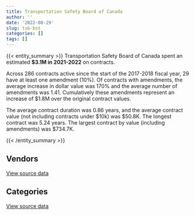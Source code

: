 ```yaml
---
title: Transportation Safety Board of Canada
author: ''
date: '2022-08-29'
slug: tsb-bst
categories: []
tags: []
---
```


<script src="/rmarkdown-libs/htmlwidgets/htmlwidgets.js"></script>
<link href="/rmarkdown-libs/datatables-css/datatables-crosstalk.css" rel="stylesheet" />
<script src="/rmarkdown-libs/datatables-binding/datatables.js"></script>
<script src="/rmarkdown-libs/jquery/jquery-3.6.0.min.js"></script>
<link href="/rmarkdown-libs/dt-core-bootstrap/css/dataTables.bootstrap.min.css" rel="stylesheet" />
<link href="/rmarkdown-libs/dt-core-bootstrap/css/dataTables.bootstrap.extra.css" rel="stylesheet" />
<script src="/rmarkdown-libs/dt-core-bootstrap/js/jquery.dataTables.min.js"></script>
<script src="/rmarkdown-libs/dt-core-bootstrap/js/dataTables.bootstrap.min.js"></script>
<link href="/rmarkdown-libs/crosstalk/css/crosstalk.min.css" rel="stylesheet" />
<script src="/rmarkdown-libs/crosstalk/js/crosstalk.min.js"></script>
<script src="/rmarkdown-libs/htmlwidgets/htmlwidgets.js"></script>
<link href="/rmarkdown-libs/datatables-css/datatables-crosstalk.css" rel="stylesheet" />
<script src="/rmarkdown-libs/datatables-binding/datatables.js"></script>
<script src="/rmarkdown-libs/jquery/jquery-3.6.0.min.js"></script>
<link href="/rmarkdown-libs/dt-core-bootstrap/css/dataTables.bootstrap.min.css" rel="stylesheet" />
<link href="/rmarkdown-libs/dt-core-bootstrap/css/dataTables.bootstrap.extra.css" rel="stylesheet" />
<script src="/rmarkdown-libs/dt-core-bootstrap/js/jquery.dataTables.min.js"></script>
<script src="/rmarkdown-libs/dt-core-bootstrap/js/dataTables.bootstrap.min.js"></script>
<link href="/rmarkdown-libs/crosstalk/css/crosstalk.min.css" rel="stylesheet" />
<script src="/rmarkdown-libs/crosstalk/js/crosstalk.min.js"></script>

{{< entity_summary >}}
Transportation Safety Board of Canada spent an estimated **\$3.1M in 2021-2022** on contracts.

Across 286 contracts active since the start of the 2017-2018 fiscal year, 29 have at least one amendment (10%). Of contracts with amendments, the average increase in dollar value was 170% and the average number of amendments was 1.41. Cumulatively these amendments represent an increase of \$1.8M over the original contract values.

The average contract duration was 0.86 years, and the average contract value (not including contracts under \$10k) was \$50.8K. The longest contract was 5.24 years. The largest contract by value (including amendments) was \$734.7K.

{{< /entity_summary >}}

## Vendors

<div id="htmlwidget-1" style="width:100%;height:auto;" class="datatables html-widget"></div>
<script type="application/json" data-for="htmlwidget-1">{"x":{"style":"bootstrap","filter":"none","vertical":false,"data":[["<a href=\"/vendors/altis_human_resources/\">ALTIS HUMAN RESOURCES<\/a>","<a href=\"/vendors/applied_electonics/\">APPLIED ELECTONICS<\/a>","<a href=\"/vendors/asokan_business_interiors/\">ASOKAN BUSINESS INTERIORS<\/a>","<a href=\"/vendors/bell_canada/\">BELL CANADA<\/a>","<a href=\"/vendors/blackberry/\">BLACKBERRY<\/a>","<a href=\"/vendors/cellebrite/\">CELLEBRITE<\/a>","<a href=\"/vendors/charron_human_resources/\">CHARRON HUMAN RESOURCES<\/a>","<a href=\"/vendors/cnw_group/\">CNW GROUP<\/a>","<a href=\"/vendors/cofomo/\">COFOMO<\/a>","<a href=\"/vendors/compagnie_amplexor_canada/\">COMPAGNIE AMPLEXOR CANADA<\/a>","<a href=\"/vendors/compugen/\">COMPUGEN<\/a>","<a href=\"/vendors/csdc_systems/\">CSDC SYSTEMS<\/a>","<a href=\"/vendors/dell_computer/\">DELL COMPUTER<\/a>","<a href=\"/vendors/donna_cona/\">DONNA CONA<\/a>","<a href=\"/vendors/dynabook_canada/\">DYNABOOK CANADA<\/a>","<a href=\"/vendors/ecole_de_langues_abce/\">ECOLE DE LANGUES ABCE<\/a>","<a href=\"/vendors/excel_human_resources/\">EXCEL HUMAN RESOURCES<\/a>","<a href=\"/vendors/fca_canada/\">FCA CANADA<\/a>","<a href=\"/vendors/flightsafety_canada/\">FLIGHTSAFETY CANADA<\/a>","<a href=\"/vendors/ford_motor_company/\">FORD MOTOR COMPANY<\/a>","<a href=\"/vendors/general_electric_canada/\">GENERAL ELECTRIC CANADA<\/a>","<a href=\"/vendors/grand_toy/\">GRAND TOY<\/a>","<a href=\"/vendors/hitachi_data_systems/\">HITACHI DATA SYSTEMS<\/a>","<a href=\"/vendors/honeywell/\">HONEYWELL<\/a>","<a href=\"/vendors/hypertec/\">HYPERTEC<\/a>","<a href=\"/vendors/integra_networks/\">INTEGRA NETWORKS<\/a>","<a href=\"/vendors/kf_aerospace/\">KF AEROSPACE<\/a>","<a href=\"/vendors/l3harris/\">L3HARRIS<\/a>","<a href=\"/vendors/lionbridge/\">LIONBRIDGE<\/a>","<a href=\"/vendors/maxsys_staffing_and_consulting/\">MAXSYS STAFFING AND CONSULTING<\/a>","<a href=\"/vendors/microsoft_canada/\">MICROSOFT CANADA<\/a>","<a href=\"/vendors/mitsubishi_motor_sales/\">MITSUBISHI MOTOR SALES<\/a>","<a href=\"/vendors/nations_translation_group/\">NATIONS TRANSLATION GROUP<\/a>","<a href=\"/vendors/newfound_recruiting/\">NEWFOUND RECRUITING<\/a>","<a href=\"/vendors/nisha_techonologies/\">NISHA TECHONOLOGIES<\/a>","<a href=\"/vendors/northern_micro/\">NORTHERN MICRO<\/a>","<a href=\"/vendors/nova_networks/\">NOVA NETWORKS<\/a>","<a href=\"/vendors/qmr/\">QMR<\/a>","<a href=\"/vendors/rhea/\">RHEA<\/a>","<a href=\"/vendors/samson_associes/\">SAMSON ASSOCIES<\/a>","<a href=\"/vendors/sas_institute/\">SAS INSTITUTE<\/a>","<a href=\"/vendors/sharp_electronics/\">SHARP ELECTRONICS<\/a>","<a href=\"/vendors/simex_defence/\">SIMEX DEFENCE<\/a>","<a href=\"/vendors/softchoice/\">SOFTCHOICE<\/a>","<a href=\"/vendors/subaru_canada/\">SUBARU CANADA<\/a>","<a href=\"/vendors/toyota/\">TOYOTA<\/a>","<a href=\"/vendors/wpp_group_canada_communications/\">WPP GROUP CANADA COMMUNICATIONS<\/a>","<a href=\"/vendors/zernam_enterprise/\">ZERNAM ENTERPRISE<\/a>"],[51005.96,79608.3,null,null,null,null,18213.97,19775,null,2913.75,null,2510.48,286376.2,43209.95,null,null,null,28106,null,100271.59,18332.45,25901.04,null,null,27854.64,96577.39,null,369.53,28717.52,null,87509.33,null,null,null,57911.29,87403.62,20281.53,24834.6,null,15828.38,10372.66,32896.04,null,null,29544.42,34251.48,null,30459.15],[113180.33,null,24742.76,42625.84,null,null,3291.68,null,94919.09,null,null,null,76858.45,56680.33,null,null,0,null,14952.14,72241.25,100828.45,null,null,null,23342.14,13491.04,18553.5,44907.44,28796.2,20833.25,11914.9,43867.56,null,98717.54,100464.32,null,null,null,null,25792.57,33761.97,39330.74,null,19474.18,58993.97,null,null,null],[76851.55,null,17918.85,null,14394.81,14837.06,null,13560,533472.63,null,34542.87,null,21406.87,182358.42,33419.09,12928.5,null,null,null,null,null,null,75258,51341.03,21796.39,16277,null,16975.69,2911.09,null,50569.05,null,243364.28,null,null,337087.27,null,null,null,null,null,39223.28,38514.92,66219.63,null,null,null,null],[28284.09,null,19890.68,null,2668.95,2977.17,null,null,373730.38,null,13070.28,null,135618.28,276185.98,137429.84,null,39249,null,null,null,null,null,null,null,null,15658.51,null,8430.01,null,null,50569.05,null,59928.47,null,null,null,null,null,39939.85,null,null,33889.09,null,67006.1,null,null,27674.91,null]],"container":"<table class=\"table table-striped table-hover row-border order-column display\">\n  <thead>\n    <tr>\n      <th>Vendor<\/th>\n      <th>2018-2019<\/th>\n      <th>2019-2020<\/th>\n      <th>2020-2021<\/th>\n      <th>2021-2022<\/th>\n    <\/tr>\n  <\/thead>\n<\/table>","options":{"order":[[4,"desc"]],"pageLength":10,"autoWidth":true,"columnDefs":[{"targets":1,"render":"function(data, type, row, meta) {\n    return type !== 'display' ? data : DTWidget.formatCurrency(data, \"$\", 2, 3, \",\", \".\", true, null);\n  }"},{"targets":2,"render":"function(data, type, row, meta) {\n    return type !== 'display' ? data : DTWidget.formatCurrency(data, \"$\", 2, 3, \",\", \".\", true, null);\n  }"},{"targets":3,"render":"function(data, type, row, meta) {\n    return type !== 'display' ? data : DTWidget.formatCurrency(data, \"$\", 2, 3, \",\", \".\", true, null);\n  }"},{"targets":4,"render":"function(data, type, row, meta) {\n    return type !== 'display' ? data : DTWidget.formatCurrency(data, \"$\", 2, 3, \",\", \".\", true, null);\n  }"},{"width":"16%","targets":[1,2,3,4]},{"className":"dt-right","targets":[1,2,3,4]}],"orderClasses":false}},"evals":["options.columnDefs.0.render","options.columnDefs.1.render","options.columnDefs.2.render","options.columnDefs.3.render"],"jsHooks":[]}</script>
<p class="text-right">
<a href="https://github.com/GoC-Spending/contracts-data/tree/main/data/out/departments/tsb-bst/summary_by_fiscal_year_by_vendor.csv" class="source-data-link btn btn-link">View source data</a>
</p>

## Categories

<div id="htmlwidget-2" style="width:100%;height:auto;" class="datatables html-widget"></div>
<script type="application/json" data-for="htmlwidget-2">{"x":{"style":"bootstrap","filter":"none","vertical":false,"data":[["<a href=\"/categories/facilities_and_construction/\">Facilities and construction<\/a>","<a href=\"/categories/office_management/\">Office management<\/a>","<a href=\"/categories/professional_services/\">Professional services<\/a>","<a href=\"/categories/information_technology/\">Information technology<\/a>","<a href=\"/categories/transportation_and_logistics/\">Transportation and logistics<\/a>","<a href=\"/categories/industrial_products_and_services/\">Industrial products and services<\/a>","<a href=\"/categories/human_capital/\">Human capital<\/a>"],[22765.05,43885.07,971691.7,1183405.32,198946.08,118304.11,66898.75],[null,49120.63,1295740.98,879675.67,181893.93,117789.33,112801.59],[null,53026.26,1191910.24,1643245.04,157491.61,94291.54,124125.65],[null,106624.87,1414925.58,1544582.5,16597.44,7299.34,42214.57]],"container":"<table class=\"table table-striped table-hover row-border order-column display\">\n  <thead>\n    <tr>\n      <th>Category<\/th>\n      <th>2018-2019<\/th>\n      <th>2019-2020<\/th>\n      <th>2020-2021<\/th>\n      <th>2021-2022<\/th>\n    <\/tr>\n  <\/thead>\n<\/table>","options":{"order":[[4,"desc"]],"dom":"t","pageLength":30,"autoWidth":true,"columnDefs":[{"targets":1,"render":"function(data, type, row, meta) {\n    return type !== 'display' ? data : DTWidget.formatCurrency(data, \"$\", 2, 3, \",\", \".\", true, null);\n  }"},{"targets":2,"render":"function(data, type, row, meta) {\n    return type !== 'display' ? data : DTWidget.formatCurrency(data, \"$\", 2, 3, \",\", \".\", true, null);\n  }"},{"targets":3,"render":"function(data, type, row, meta) {\n    return type !== 'display' ? data : DTWidget.formatCurrency(data, \"$\", 2, 3, \",\", \".\", true, null);\n  }"},{"targets":4,"render":"function(data, type, row, meta) {\n    return type !== 'display' ? data : DTWidget.formatCurrency(data, \"$\", 2, 3, \",\", \".\", true, null);\n  }"},{"width":"16%","targets":[1,2,3,4]},{"className":"dt-right","targets":[1,2,3,4]}],"orderClasses":false,"lengthMenu":[10,25,30,50,100]}},"evals":["options.columnDefs.0.render","options.columnDefs.1.render","options.columnDefs.2.render","options.columnDefs.3.render"],"jsHooks":[]}</script>
<p class="text-right">
<a href="https://github.com/GoC-Spending/contracts-data/tree/main/data/out/departments/tsb-bst/summary_by_fiscal_year_by_category.csv" class="source-data-link btn btn-link">View source data</a>
</p>
